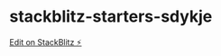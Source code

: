 # stackblitz-starters-sdykje

[Edit on StackBlitz ⚡️](https://stackblitz.com/edit/stackblitz-starters-sdykje)